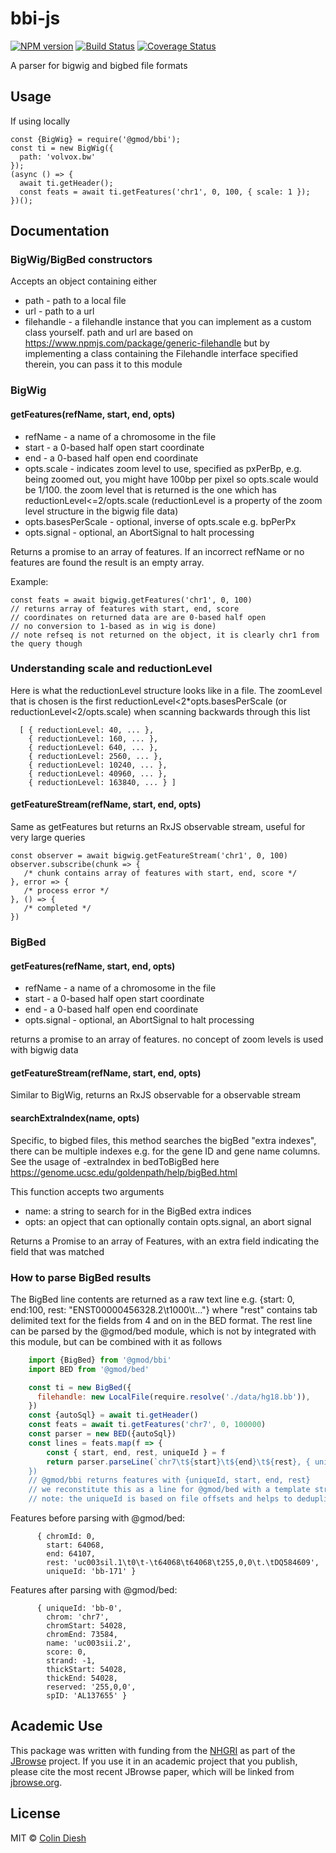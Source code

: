 # bbi-js

[![NPM version](https://img.shields.io/npm/v/@gmod/bbi.svg?style=flat-square)](https://npmjs.org/package/@gmod/bbi)
[![Build Status](https://img.shields.io/travis/GMOD/bbi-js/master.svg?style=flat-square)](https://travis-ci.org/GMOD/bbi-js) [![Coverage Status](https://img.shields.io/codecov/c/github/GMOD/bbi-js/master.svg?style=flat-square)](https://codecov.io/gh/GMOD/bbi-js/branch/master)


A parser for bigwig and bigbed file formats

## Usage

If using locally

    const {BigWig} = require('@gmod/bbi');
    const ti = new BigWig({
      path: 'volvox.bw'
    });
    (async () => {
      await ti.getHeader();
      const feats = await ti.getFeatures('chr1', 0, 100, { scale: 1 });
    })();


## Documentation

### BigWig/BigBed constructors

Accepts an object containing either

* path - path to a local file
* url - path to a url
* filehandle - a filehandle instance that you can implement as a custom class yourself. path and url are based on https://www.npmjs.com/package/generic-filehandle but by implementing a class containing the Filehandle interface specified therein, you can pass it to this module


### BigWig

#### getFeatures(refName, start, end, opts)

* refName - a name of a chromosome in the file
* start - a 0-based half open start coordinate
* end - a 0-based half open end coordinate
* opts.scale - indicates zoom level to use, specified as pxPerBp, e.g. being zoomed out, you might have 100bp per pixel so opts.scale would be 1/100. the zoom level that is returned is the one which has reductionLevel<=2/opts.scale (reductionLevel is a property of the zoom level structure in the bigwig file data)
* opts.basesPerScale - optional, inverse of opts.scale e.g. bpPerPx
* opts.signal - optional, an AbortSignal to halt processing


Returns a promise to an array of features. If an incorrect refName or no features are found the result is an empty array.

Example:

    const feats = await bigwig.getFeatures('chr1', 0, 100)
    // returns array of features with start, end, score
    // coordinates on returned data are are 0-based half open
    // no conversion to 1-based as in wig is done)
    // note refseq is not returned on the object, it is clearly chr1 from the query though


### Understanding scale and reductionLevel

Here is what the reductionLevel structure looks like in a file. The zoomLevel that is chosen is the first reductionLevel<2*opts.basesPerScale (or reductionLevel<2/opts.scale) when scanning backwards through this list

      [ { reductionLevel: 40, ... },
        { reductionLevel: 160, ... },
        { reductionLevel: 640, ... },
        { reductionLevel: 2560, ... },
        { reductionLevel: 10240, ... },
        { reductionLevel: 40960, ... },
        { reductionLevel: 163840, ... } ]


#### getFeatureStream(refName, start, end, opts)

Same as getFeatures but returns an RxJS observable stream, useful for very large queries

    const observer = await bigwig.getFeatureStream('chr1', 0, 100)
    observer.subscribe(chunk => {
       /* chunk contains array of features with start, end, score */
    }, error => {
       /* process error */
    }, () => {
       /* completed */
    })

### BigBed

#### getFeatures(refName, start, end, opts)

* refName - a name of a chromosome in the file
* start - a 0-based half open start coordinate
* end - a 0-based half open end coordinate
* opts.signal - optional, an AbortSignal to halt processing

returns a promise to an array of features. no concept of zoom levels is used with bigwig data

#### getFeatureStream(refName, start, end, opts)

Similar to BigWig, returns an RxJS observable for a observable stream

#### searchExtraIndex(name, opts)

Specific, to bigbed files, this method searches the bigBed "extra indexes", there can be multiple indexes e.g. for the gene ID and gene name columns. See the usage of -extraIndex in bedToBigBed here https://genome.ucsc.edu/goldenpath/help/bigBed.html

This function accepts two arguments

- name: a string to search for in the BigBed extra indices
- opts: an opject that can optionally contain opts.signal, an abort signal

Returns a Promise to an array of Features, with an extra field indicating the field that was matched

### How to parse BigBed results

The BigBed line contents are returned as a raw text line e.g. {start: 0, end:100, rest: "ENST00000456328.2\t1000\t..."} where "rest" contains tab delimited text for the fields from 4 and on in the BED format.  The rest line can be parsed by the @gmod/bed module, which is not by integrated with this module, but can be combined with it as follows


```js
    import {BigBed} from '@gmod/bbi'
    import BED from '@gmod/bed'

    const ti = new BigBed({
      filehandle: new LocalFile(require.resolve('./data/hg18.bb')),
    })
    const {autoSql} = await ti.getHeader()
    const feats = await ti.getFeatures('chr7', 0, 100000)
    const parser = new BED({autoSql})
    const lines = feats.map(f => {
        const { start, end, rest, uniqueId } = f
        return parser.parseLine(`chr7\t${start}\t${end}\t${rest}, { uniqueId })\
    })
    // @gmod/bbi returns features with {uniqueId, start, end, rest}
    // we reconstitute this as a line for @gmod/bed with a template string
    // note: the uniqueId is based on file offsets and helps to deduplicate exact feature copies if they exist
```

Features before parsing with @gmod/bed:

```
      { chromId: 0,
        start: 64068,
        end: 64107,
        rest: 'uc003sil.1\t0\t-\t64068\t64068\t255,0,0\t.\tDQ584609',
        uniqueId: 'bb-171' }
```

Features after parsing with @gmod/bed:

```
      { uniqueId: 'bb-0',
        chrom: 'chr7',
        chromStart: 54028,
        chromEnd: 73584,
        name: 'uc003sii.2',
        score: 0,
        strand: -1,
        thickStart: 54028,
        thickEnd: 54028,
        reserved: '255,0,0',
        spID: 'AL137655' }
```


## Academic Use

This package was written with funding from the [NHGRI](http://genome.gov) as part of the [JBrowse](http://jbrowse.org) project. If you use it in an academic project that you publish, please cite the most recent JBrowse paper, which will be linked from [jbrowse.org](http://jbrowse.org).

## License

MIT © [Colin Diesh](https://github.com/cmdcolin)

